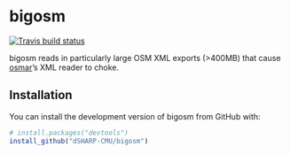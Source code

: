
<!-- README.md is generated from README.Rmd. Please edit that file -->

# bigosm

[![Travis build
status](https://travis-ci.org/mdlincoln/bigosm.svg?branch=master)](https://travis-ci.org/mdlincoln/bigosm)

bigosm reads in particularly large OSM XML exports (\>400MB) that cause
[osmar](https://cran.r-project.org/package=osmar)’s XML reader to choke.

## Installation

You can install the development version of bigosm from GitHub with:

``` r
# install.packages("devtools")
install_github("dSHARP-CMU/bigosm")
```
